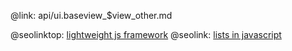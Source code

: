 @link: api/ui.baseview_$view_other.md

@seolinktop: [lightweight js framework](https://webix.com)
@seolink: [lists in javascript](https://webix.com/widget/list/)
